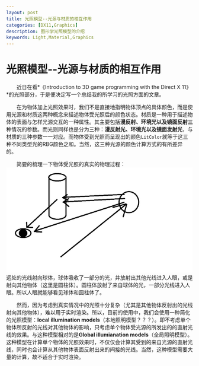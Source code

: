 ```yaml
---
layout: post
title: 光照模型--光源与材质的相互作用
categories: [DX11,Graphics]
description: 图形学光照模型的介绍
keywords: Light,Material,Graphics
---
```


# 光照模型--光源与材质的相互作用

&emsp;&emsp;近日在看*《Introduction to 3D game programming with the Direct X 11》*的光照部分，于是便决定写一个总结我的所学习的光照方面的文章。

&emsp;&emsp;在为物体加上光照效果时，我们不是直接地指明物体顶点的具体颜色，而是使用光源和材质这两种概念来描述物体受光照后的颜色状态。材质是一种用于描述物体的表面与怎样光源交互的一种属性。其主要包括**漫反射、环境光以及镜面反射三**种情况的参数。而光则同样也是分为三种：**漫反射光、环境光以及镜面发射光**，与材质的三种参数一一对应。而物体受到光照而呈现出的颜色`LitColor`就等于这三种不同类型光的RBG颜色之和。当然，这三种光源的颜色计算方式的有所差异的。

&emsp;&emsp;简要的梳理一下物体受光照的真实的物理过程：  
![图片1](/images/light-model1.png)  
远处的光线射向球体，球体吸收了一部分的光，并放射出其他光线进入人眼，或是射向其他物体（这里是圆柱体）。圆柱体放射了来自球体的光，一部分光线进入人眼。所以人眼就能够看见球体和圆柱体了。

&emsp;&emsp;然而，因为考虑到真实情况中的光照十分复杂（尤其是其他物体反射出的光线射向其他物体），难以用于实时渲染。所以，目前的使用中，我们会使用一种简化的光照模型：**local illumination models**（本地照明模型？？？）。即不考虑单个物体所反射的光线对其他物体的影响，只考虑单个物体受光源的所发出的的直射光线的效果。与这种模型相对的是**Global illumianation models**（全局照明模型）。这种模型在计算单个物体的光照效果时，不仅仅会计算其受到的来自光源的直射光线，同时也会计算从其他物体表面反射出来的间接的光线。当然，这种模型需要大量的计算，故不适合于实时渲染。